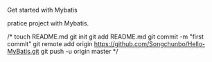 Get started with Mybatis

pratice project with Mybatis.

/*
touch README.md
git init
git add README.md
git commit -m "first commit"
git remote add origin https://github.com/Songchunbo/Hello-MyBatis.git
git push -u origin master
*/